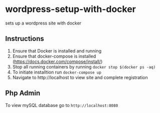 # wordpress-setup-with-docker
sets up a wordpress site with docker

## Instructions
1. Ensure that Docker is installed and running
2. Ensure that docker-compose is installed (https://docs.docker.com/compose/install/)
3. Stop all running containers by running `docker stop $(docker ps -aq)`
4. To initiate installtion run `docker-compose up`
5. Navigate to http://localhost to view site and complete registration

## Php Admin
To view mySQL database go to `http://localhost:8080`

